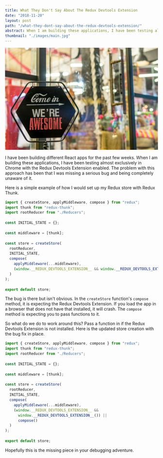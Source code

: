 ```yaml
---
title: What They Don't Say About The Redux Devtools Extension 
date: "2018-11-20"
layout: post
path: "/what-they-dont-say-about-the-redux-devtools-extension/"
abstract: When I am building these applications, I have been testing almost exclusively in Chrome with the Redux Devtools Extension enabled. The problem with this approach has been that I was missing a serious bug and being completely unaware of it.
thumbnail: "./images/main.jpg"
---
```

![](./images/main.jpg)

I have been building different React apps for the past few weeks. When I am building these applications, I have been testing almost exclusively in Chrome with the Redux Devtools Extension enabled. The problem with this approach has been that I was missing a serious bug and being completely unaware of it.

Here is a simple example of how I would set up my Redux store with Redux Thunk.

```javascript
import { createStore, applyMiddleware, compose } from "redux";
import thunk from "redux-thunk";
import rootReducer from "./Reducers";

const INITIAL_STATE = {};

const middleware = [thunk];

const store = createStore(
  rootReducer,
  INITIAL_STATE,
  compose(
    applyMiddleware(...middleware),
    (window.__REDUX_DEVTOOLS_EXTENSION__ && window.__REDUX_DEVTOOLS_EXTENSION__())
  )
);

export default store;
```

The bug is there but isn't obvious. In the `createStore` function's `compose` method, it is expecting the Redux Devtools Extension. If you load the app in a browser that does not have that installed, it will crash. The `compose` method is expecting you to pass functions to it. 

So what do we do to work around this? Pass a function in if the Redux Devtools Extension is not installed. Here is the updated store creation with the bug fix in place.

```javascript
import { createStore, applyMiddleware, compose } from "redux";
import thunk from "redux-thunk";
import rootReducer from "./Reducers";

const INITIAL_STATE = {};

const middleware = [thunk];

const store = createStore(
  rootReducer,
  INITIAL_STATE,
  compose(
    applyMiddleware(...middleware),
    (window.__REDUX_DEVTOOLS_EXTENSION__ &&
      window.__REDUX_DEVTOOLS_EXTENSION__()) ||
      compose()
  )
);

export default store;

```

Hopefully this is the missing piece in your debugging adventure.